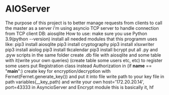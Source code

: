 # AIOServer
The purpose of this project is to better manage requests from clients to call the master
  as a server i'm using asyncio TCP server to handle connection from TCP client
  DB: aiosqlite
  How to use:
    make sure you use Python 3.9(python --version)
    install all needed modules that this programm uses like:
      pip3 install aiosqlite
      pip3 install cryptography
      pip3 install xlsxwriter
      pip3 install aiolog
      pip3 install tkcalendar
      pip3 install bcrypt
    put all .py and .pyw scripts in the same folder
    create .db file with aiosqlite and some table with it(write your own queries)
    (create table some users etc, etc)
    to register some users put Registration class instead Authorization in (if __name__ == "__main__":)
    create key for encryption/decryption with Fernet(Fernet.generate_key()) and put it into file
    write path to your key file in path variables(__key_path)
    and write your own host='172.20.20.14', port=43333 in AsyncioServer and Encrypt module
    this is basically it, hf
